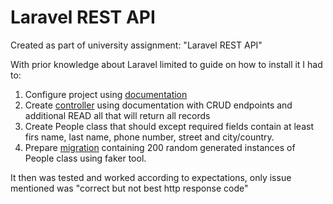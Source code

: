 # Laravel REST API

Created as part of university assignment: "Laravel REST API"

With prior knowledge about Laravel limited to guide on how to install it I had to:
1. Configure project using [documentation](https://laravel.com/docs/10.x/configuration)
2. Create [controller](https://laravel.com/docs/10.x/controllers) using documentation with CRUD endpoints and additional READ all that will return all records
3. Create People class that should except required fields contain at least firs name, last name, phone number, street and city/country.
4. Prepare [migration](https://laravel.com/docs/10.x/migrations) containing 200 random generated instances of People class using faker tool.
 
It then was tested and worked according to expectations, only issue mentioned was "correct but not best http response code"
